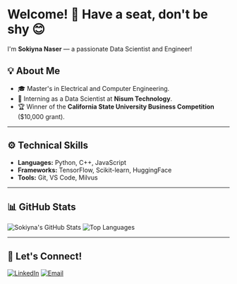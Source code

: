 
# Welcome! 👋 Have a seat, don't be shy 😊

I'm **Sokiyna Naser** — a passionate Data Scientist and Engineer!

## 💡 About Me
- 🎓 Master's in Electrical and Computer Engineering.
- 🌟 Interning as a Data Scientist at **Nisum Technology**.
- 🏆 Winner of the **California State University Business Competition** ($10,000 grant).

---

## ⚙️ Technical Skills
- **Languages:** Python, C++, JavaScript
- **Frameworks:** TensorFlow, Scikit-learn, HuggingFace
- **Tools:** Git, VS Code, Milvus

---

## 📊 GitHub Stats
![Sokiyna's GitHub Stats](https://github-readme-stats.vercel.app/api?username=sokiyna&show_icons=true&theme=radical)
![Top Languages](https://github-readme-stats.vercel.app/api/top-langs/?username=sokiyna&layout=compact&theme=radical)

---

## 🤝 Let's Connect!
[![LinkedIn](https://img.shields.io/badge/-LinkedIn-0077B5?logo=linkedin&logoColor=white&style=flat)](https://www.linkedin.com/in/sokiyna-naser/)
[![Email](https://img.shields.io/badge/-Email-D14836?logo=gmail&logoColor=white&style=flat)](mailto:sokiyna@example.com)

